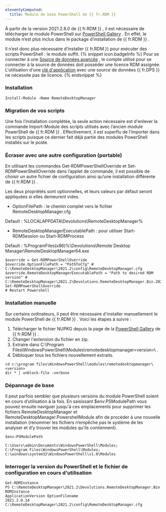 ```yaml
---
eleventyComputed:
  title: Module de base PowerShell de {{ fr.RDM }}
---
```

À partir de la version 2021.2.8.0 de {{ fr.RDM }} , il est nécessaire de télécharger le module PowerShell sur [PowerShell Gallery](https://www.powershellgallery.com/packages/RemoteDesktopManager) . En effet, le module n’est plus inclus dans le package d’installation de {{ fr.RDM }} .  

Il n’est donc plus nécessaire d’installer {{ fr.RDM }} pour exécuter des scripts PowerShell : le module suffit. 
{% snippet icon.badgeInfo %} 
Pour se connecter à une [Source de données avancée](https://helprdm.devolutions.net/fr/datasources_advanced.html) , le compte utilisé pour se connecter à la source de données doit posséder une licence RDM assignée. L'utilisation d'une [clé d'application](/fr/server/web-interface/administration/security-management/applications/) avec une source de données {{ fr.DPS }} ne nécessite pas de licence. 
{% endsnippet %}
 
### Installation 
`Install-Module -Name RemoteDesktopManager`
### Migration de vos scripts 
Une fois l’installation complétée, la seule action nécessaire est d'enlever la commande Import-Module des scripts utilisés avec l’ancien module PowerShell de {{ fr.RDM }} . Effectivement, il est superflu de l’importer dans les scripts puisque ce dernier fait déjà partie des modules PowerShell installés sur le poste. 
### Écraser avec une autre configuration (portable) 
En utilisant les commandes Get-RDMPowerShellOverride et Set-RDMPowerShellOverride dans l’applet de commande, il est possible de choisir un autre fichier de configuration ainsi qu’une installation différente de {{ fr.RDM }} .  

Les deux propriétés sont optionnelles, et leurs valeurs par défaut seront appliquées si elles demeurent vides.  

* OptionFilePath : le chemin complet vers le fichier RemoteDesktopManager.cfg  

Default : %LOCALAPPDATA\Devolutions\RemoteDesktopManager%  
* RemoteDesktopManagerExecutablePath : pour utiliser Start-RDMSession ou Start-RDMProcess  

Default : %ProgramFiles(x86)%\Devolutions\Remote Desktop Manager\RemoteDesktopManager64.exe  
```
$override = Get-RDMPowerShellOverride  
$override.OptionFilePath = "PathToCfg" # C:\RemoteDesktopManager\2021.2\config\RemoteDesktopManager.cfg  
$override.RemoteDesktopManagerExecutablePath = "Path to desired RDM version" # C:\RemoteDesktopManager\2021.2\Devolutions.RemoteDesktopManager.Bin.2021.2.11.0\RemoteDesktopManager64.exe  
Set-RDMPowerShellOverride  
# Restart Powershell  
```
### Installation manuelle 
Sur certains ordinateurs, il peut être nécessaire d'installer manuellement le module PowerShell de {{ fr.RDM }} . Voici les étapes à suivre : 
1. Télécharger le fichier NUPKG depuis la page de la [PowerShell Gallery](https://www.powershellgallery.com/packages/RemoteDesktopManager) de {{ fr.RDM }} . 
1. Changer l'extension du fichier en zip. 
1. Extraire dans C:\Program Files\WindowsPowerShell\Modules\remotedesktopmanager\<version>\ . 
1. Débloquer tous les fichiers nouvellement extraits. 
```
cd c:\program files\WindowsPowerShell\modules\remotedesktopmanager\<version>  
dir * | unblock-file -verbose  
```
### Dépannage de base 
Il peut parfois sembler que plusieurs versions du module PowerShell soient en cours d’utilisation à la fois. En saisissant $env:PSModulePath vous pouvez ensuite naviguer jusqu'à ces emplacements pour supprimer les fichiers RemoteDesktopManager et RemoteDesktopManager.PowershellModule afin de procéder à une nouvelle installation (renommer les fichiers n’empêche pas le système de les analyser et d’y trouver les modules qu'ils contiennent). 
```
$env:PSModulePath  
  
C:\Users\admin\Documents\WindowsPowerShell\Modules;  
C:\Program Files\WindowsPowerShell\Modules;  
C:\windows\system32\WindowsPowerShell\v1.0\Modules  
```
### Interroger la version du PowerShell et le fichier de configuration en cours d'utilisation 
```
Get-RDMInstance  
PS C:\RemoteDesktopManager\2021.2\Devolutions.RemoteDesktopManager.Bin.2021.2.11.0> Get-RDMInstance  
ApplicationVersion OptionFilename  
2021.2.0.14          C:\RemoteDesktopManager\2021.2\config\RemoteDesktopManager.cfg  



